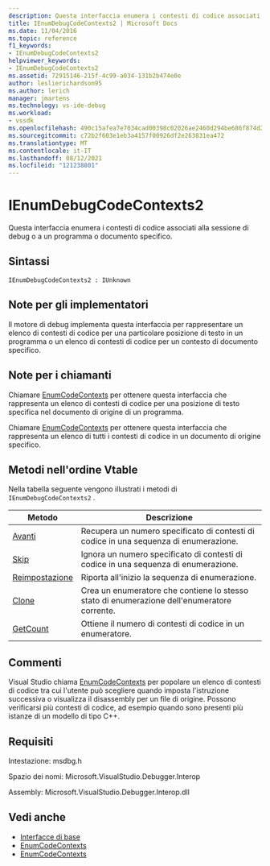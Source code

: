 ```yaml
---
description: Questa interfaccia enumera i contesti di codice associati alla sessione di debug o a un programma o documento specifico.
title: IEnumDebugCodeContexts2 | Microsoft Docs
ms.date: 11/04/2016
ms.topic: reference
f1_keywords:
- IEnumDebugCodeContexts2
helpviewer_keywords:
- IEnumDebugCodeContexts2
ms.assetid: 72915146-215f-4c99-a034-131b2b474e0e
author: leslierichardson95
ms.author: lerich
manager: jmartens
ms.technology: vs-ide-debug
ms.workload:
- vssdk
ms.openlocfilehash: 490c15afea7e7034cad00398c02026ae2460d294be686f874d23e0105798091e
ms.sourcegitcommit: c72b2f603e1eb3a4157f00926df2e263831ea472
ms.translationtype: MT
ms.contentlocale: it-IT
ms.lasthandoff: 08/12/2021
ms.locfileid: "121238801"
---
```

# <a name="ienumdebugcodecontexts2"></a>IEnumDebugCodeContexts2
Questa interfaccia enumera i contesti di codice associati alla sessione di debug o a un programma o documento specifico.

## <a name="syntax"></a>Sintassi

```
IEnumDebugCodeContexts2 : IUnknown
```

## <a name="notes-for-implementers"></a>Note per gli implementatori
 Il motore di debug implementa questa interfaccia per rappresentare un elenco di contesti di codice per una particolare posizione di testo in un programma o un elenco di contesti di codice per un contesto di documento specifico.

## <a name="notes-for-callers"></a>Note per i chiamanti
 Chiamare [EnumCodeContexts](../../../extensibility/debugger/reference/idebugprogram2-enumcodecontexts.md) per ottenere questa interfaccia che rappresenta un elenco di contesti di codice per una posizione di testo specifica nel documento di origine di un programma.

 Chiamare [EnumCodeContexts](../../../extensibility/debugger/reference/idebugdocumentcontext2-enumcodecontexts.md) per ottenere questa interfaccia che rappresenta un elenco di tutti i contesti di codice in un documento di origine specifico.

## <a name="methods-in-vtable-order"></a>Metodi nell'ordine Vtable
 Nella tabella seguente vengono illustrati i metodi di `IEnumDebugCodeContexts2` .

|Metodo|Descrizione|
|------------|-----------------|
|[Avanti](../../../extensibility/debugger/reference/ienumdebugcodecontexts2-next.md)|Recupera un numero specificato di contesti di codice in una sequenza di enumerazione.|
|[Skip](../../../extensibility/debugger/reference/ienumdebugcodecontexts2-skip.md)|Ignora un numero specificato di contesti di codice in una sequenza di enumerazione.|
|[Reimpostazione](../../../extensibility/debugger/reference/ienumdebugcodecontexts2-reset.md)|Riporta all'inizio la sequenza di enumerazione.|
|[Clone](../../../extensibility/debugger/reference/ienumdebugcodecontexts2-clone.md)|Crea un enumeratore che contiene lo stesso stato di enumerazione dell'enumeratore corrente.|
|[GetCount](../../../extensibility/debugger/reference/ienumdebugcodecontexts2-getcount.md)|Ottiene il numero di contesti di codice in un enumeratore.|

## <a name="remarks"></a>Commenti
 Visual Studio chiama [EnumCodeContexts](../../../extensibility/debugger/reference/idebugprogram2-enumcodecontexts.md) per popolare un elenco di contesti di codice tra cui l'utente può scegliere quando imposta l'istruzione successiva o visualizza il disassembly per un file di origine. Possono verificarsi più contesti di codice, ad esempio quando sono presenti più istanze di un modello di tipo C++.

## <a name="requirements"></a>Requisiti
 Intestazione: msdbg.h

 Spazio dei nomi: Microsoft.VisualStudio.Debugger.Interop

 Assembly: Microsoft.VisualStudio.Debugger.Interop.dll

## <a name="see-also"></a>Vedi anche
- [Interfacce di base](../../../extensibility/debugger/reference/core-interfaces.md)
- [EnumCodeContexts](../../../extensibility/debugger/reference/idebugprogram2-enumcodecontexts.md)
- [EnumCodeContexts](../../../extensibility/debugger/reference/idebugdocumentcontext2-enumcodecontexts.md)
